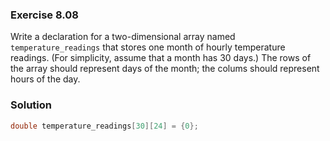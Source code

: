 ### Exercise 8.08
Write a declaration for a two-dimensional array named `temperature_readings`
that stores one month of hourly temperature readings. (For simplicity, assume
that a month has 30 days.) The rows of the array should represent days of the
month; the colums should represent hours of the day.

### Solution

```c
double temperature_readings[30][24] = {0};
```
